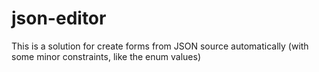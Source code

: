 # json-editor
This is a solution for create forms from JSON source automatically (with some minor constraints, like the enum values)
